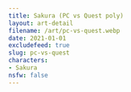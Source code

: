 ```yaml
---
title: Sakura (PC vs Quest poly)
layout: art-detail
filename: /art/pc-vs-quest.webp
date: 2021-01-01
excludefeed: true
slug: pc-vs-quest
characters:
- Sakura
nsfw: false
---
```

